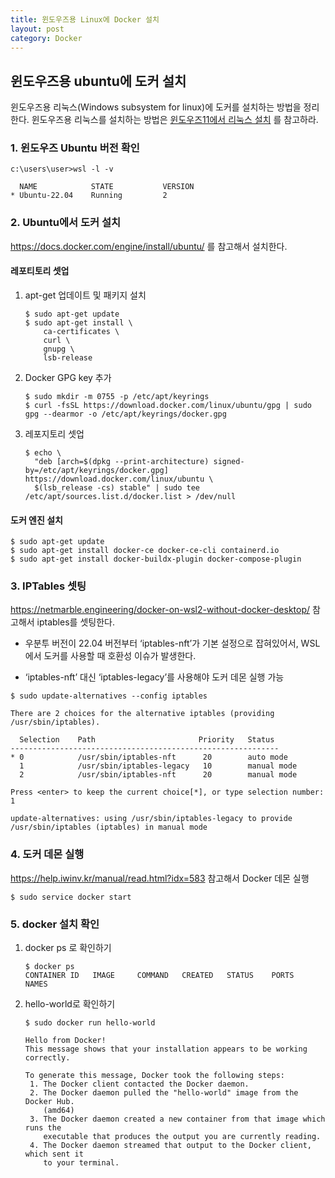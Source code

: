 ```yaml
---
title: 윈도우즈용 Linux에 Docker 설치
layout: post
category: Docker
---
```


## 윈도우즈용 ubuntu에 도커 설치



윈도우즈용 리눅스(Windows subsystem for linux)에 도커를 설치하는 방법을 정리한다. 윈도우즈용 리눅스를 설치하는 방법은 [윈도우즈11에서 리눅스 설치](https://deeplog.github.io/docker/2023/02/26/docker-linuxsetup.html) 를 참고하라. 

### 1. 윈도우즈 Ubuntu 버전 확인

```shell
c:\users\user>wsl -l -v

  NAME            STATE           VERSION
* Ubuntu-22.04    Running         2
```



### 2. Ubuntu에서 도커 설치

https://docs.docker.com/engine/install/ubuntu/  를 참고해서 설치한다.

#### 레포티토리 셋업

1. apt-get 업데이트 및 패키지 설치

   ```shell
   $ sudo apt-get update
   $ sudo apt-get install \
       ca-certificates \
       curl \
       gnupg \
       lsb-release
   ```

2. Docker GPG key 추가

   ```shell
   $ sudo mkdir -m 0755 -p /etc/apt/keyrings
   $ curl -fsSL https://download.docker.com/linux/ubuntu/gpg | sudo gpg --dearmor -o /etc/apt/keyrings/docker.gpg
   ```

3. 레포지토리 셋업

   ```shell
   $ echo \
     "deb [arch=$(dpkg --print-architecture) signed-by=/etc/apt/keyrings/docker.gpg] https://download.docker.com/linux/ubuntu \
     $(lsb_release -cs) stable" | sudo tee /etc/apt/sources.list.d/docker.list > /dev/null
   ```

#### 도커 엔진 설치

```shell
$ sudo apt-get update
$ sudo apt-get install docker-ce docker-ce-cli containerd.io 
$ sudo apt-get install docker-buildx-plugin docker-compose-plugin
```



### 3. IPTables 셋팅

 https://netmarble.engineering/docker-on-wsl2-without-docker-desktop/ 참고해서 iptables를 셋팅한다. 

*  우분투 버전이 22.04 버전부터 ‘iptables-nft’가 기본 설정으로 잡혀있어서, WSL에서 도커를 사용할 때 호환성 이슈가 발생한다.    

*  ‘iptables-nft’ 대신 ‘iptables-legacy’를 사용해야 도커 데몬 실행 가능

  ```shell
  $ sudo update-alternatives --config iptables
  
  There are 2 choices for the alternative iptables (providing /usr/sbin/iptables).
  
    Selection    Path                       Priority   Status
  ------------------------------------------------------------
  * 0            /usr/sbin/iptables-nft      20        auto mode
    1            /usr/sbin/iptables-legacy   10        manual mode
    2            /usr/sbin/iptables-nft      20        manual mode
  
  Press <enter> to keep the current choice[*], or type selection number: 1
  
  update-alternatives: using /usr/sbin/iptables-legacy to provide /usr/sbin/iptables (iptables) in manual mode
  ```

   

### 4. 도커 데몬 실행

 https://help.iwinv.kr/manual/read.html?idx=583 참고해서 Docker 데몬 실행

```shell
$ sudo service docker start 
```



### 5. docker 설치 확인

1. docker ps 로 확인하기

   ```shell
   $ docker ps
   CONTAINER ID   IMAGE     COMMAND   CREATED   STATUS    PORTS     NAMES
   ```

2. hello-world로 확인하기

   ```shell
   $ sudo docker run hello-world
   ```

   ```shell
   Hello from Docker!
   This message shows that your installation appears to be working correctly.
   
   To generate this message, Docker took the following steps:
    1. The Docker client contacted the Docker daemon.
    2. The Docker daemon pulled the "hello-world" image from the Docker Hub.
       (amd64)
    3. The Docker daemon created a new container from that image which runs the
       executable that produces the output you are currently reading.
    4. The Docker daemon streamed that output to the Docker client, which sent it
       to your terminal.
   ```

   
